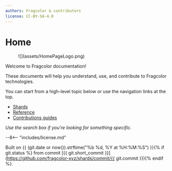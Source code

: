 ```yaml
---
authors: Fragcolor & contributors
license: CC-BY-SA-4.0
---
```


# Home

<figure markdown>
  ![](assets/HomePageLogo.png)
</figure>

Welcome to Fragcolor documentation!

These documents will help you understand, use, and contribute to Fragcolor technologies.

You can start from a high-level topic below or use the navigation links at the top.

- [Shards](./learn/shards/)
- [Reference](./reference/)
- [Contributions guides](./contribute/)

*Use the search box if you're looking for something specific.*


--8<-- "includes/license.md"

Built on {{ (git.date or now()).strftime("%b %d, %Y at %H:%M:%S") }}{% if git.status %} from commit [{{ git.short_commit }}](https://github.com/fragcolor-xyz/shards/commit/{{ git.commit }}){% endif %}.
